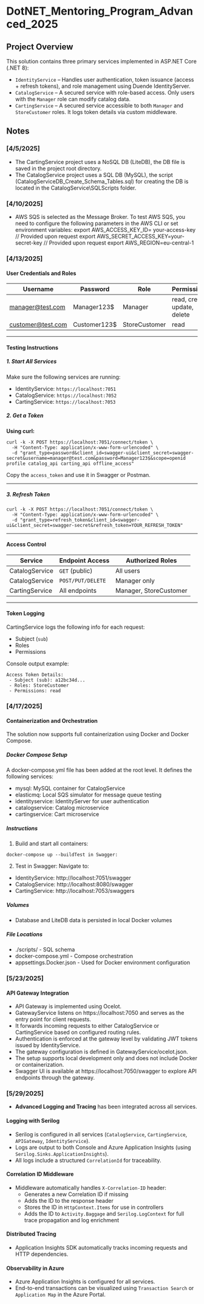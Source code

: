 # DotNET_Mentoring_Program_Advanced_2025

## Project Overview

This solution contains three primary services implemented in ASP.NET Core (.NET 8):

- `IdentityService` – Handles user authentication, token issuance (access + refresh tokens), and role management using Duende IdentityServer.
- `CatalogService` – A secured service with role-based access. Only users with the `Manager` role can modify catalog data.
- `CartingService` – A secured service accessible to both `Manager` and `StoreCustomer` roles. It logs token details via custom middleware.

## Notes

### [4/5/2025]
-   The CartingService project uses a NoSQL DB (LiteDB), the DB file is saved in the project root directory.
-   The CatalogService project uses a SQL DB (MySQL), the script (CatalogServiceDB_Create_Schema_Tables.sql) for creating the DB is located in the CatalogService\SQLScripts folder.


### [4/10/2025]
-   AWS SQS is selected as the Message Broker.
    To test AWS SQS, you need to configure the following parameters in the AWS CLI or set environment variables:
    export AWS_ACCESS_KEY_ID= your-access-key // Provided upon request
    export AWS_SECRET_ACCESS_KEY=your-secret-key // Provided upon request
    export AWS_REGION=eu-central-1

### [4/13/2025]

#### User Credentials and Roles

| Username              | Password       | Role          | Permissions                   |
|-----------------------|----------------|---------------|-------------------------------|
| manager@test.com      | Manager123$    | Manager       | read, create, update, delete  |
| customer@test.com     | Customer123$   | StoreCustomer | read                          |

---

#### Testing Instructions

##### 1. Start All Services

Make sure the following services are running:

- IdentityService: `https://localhost:7051`
- CatalogService: `https://localhost:7052`
- CartingService: `https://localhost:7053`

##### 2. Get a Token

**Using curl:**

```
curl -k -X POST https://localhost:7051/connect/token \
  -H "Content-Type: application/x-www-form-urlencoded" \
  -d "grant_type=password&client_id=swagger-ui&client_secret=swagger-secret&username=manager@test.com&password=Manager123$&scope=openid profile catalog_api carting_api offline_access"
```

Copy the `access_token` and use it in Swagger or Postman.

---

##### 3. Refresh Token

```
curl -k -X POST https://localhost:7051/connect/token \
  -H "Content-Type: application/x-www-form-urlencoded" \
  -d "grant_type=refresh_token&client_id=swagger-ui&client_secret=swagger-secret&refresh_token=YOUR_REFRESH_TOKEN"
```

---

#### Access Control

| Service        | Endpoint Access              | Authorized Roles       |
|----------------|-------------------------------|-------------------------|
| CatalogService | `GET` (public)                | All users               |
| CatalogService | `POST/PUT/DELETE`             | Manager only            |
| CartingService | All endpoints                 | Manager, StoreCustomer  |

---

#### Token Logging

CartingService logs the following info for each request:

- Subject (`sub`)
- Roles
- Permissions

Console output example:

```
Access Token Details:
 - Subject (sub): a12bc34d...
 - Roles: StoreCustomer
 - Permissions: read
```

### [4/17/2025]

#### Containerization and Orchestration

The solution now supports full containerization using Docker and Docker Compose.

##### Docker Compose Setup

A docker-compose.yml file has been added at the root level. It defines the following services:
- mysql: MySQL container for CatalogService
- elasticmq: Local SQS simulator for message queue testing
- identityservice: IdentityServer for user authentication
- catalogservice: Catalog microservice
- cartingservice: Cart microservice

##### Instructions
1. Build and start all containers:
```
docker-compose up --buildTest in Swagger:
```
2. Test in Swagger:
Navigate to:
- IdentityService: http://localhost:7051/swagger
- CatalogService: http://localhost:8080/swagger
- CartingService: http://localhost:7053/swaggers

##### Volumes
- Database and LiteDB data is persisted in local Docker volumes

##### File Locations
- ./scripts/ - SQL schema
- docker-compose.yml - Compose orchestration
- appsettings.Docker.json - Used for Docker environment configuration

### [5/23/2025]

#### API Gateway Integration
- API Gateway is implemented using Ocelot.
- GatewayService listens on https://localhost:7050 and serves as the entry point for client requests.
- It forwards incoming requests to either CatalogService or CartingService based on configured routing rules.
- Authentication is enforced at the gateway level by validating JWT tokens issued by IdentityService.
- The gateway configuration is defined in GatewayService/ocelot.json.
- The setup supports local development only and does not include Docker or containerization.
- Swagger UI is available at https://localhost:7050/swagger to explore API endpoints through the gateway.

### [5/29/2025]
-   **Advanced Logging and Tracing** has been integrated across all services.

#### Logging with Serilog
- Serilog is configured in all services (`CatalogService`, `CartingService`, `APIGateway`, `IdentityService`).
- Logs are output to both Console and Azure Application Insights (using `Serilog.Sinks.ApplicationInsights`).
- All logs include a structured `CorrelationId` for traceability.

#### Correlation ID Middleware
- Middleware automatically handles `X-Correlation-ID` header:
  - Generates a new Correlation ID if missing
  - Adds the ID to the response header
  - Stores the ID in `HttpContext.Items` for use in controllers
  - Adds the ID to `Activity.Baggage` and `Serilog.LogContext` for full trace propagation and log enrichment

#### Distributed Tracing
- Application Insights SDK automatically tracks incoming requests and HTTP dependencies.

#### Observability in Azure
- Azure Application Insights is configured for all services.
- End-to-end transactions can be visualized using `Transaction Search` or `Application Map` in the Azure Portal.